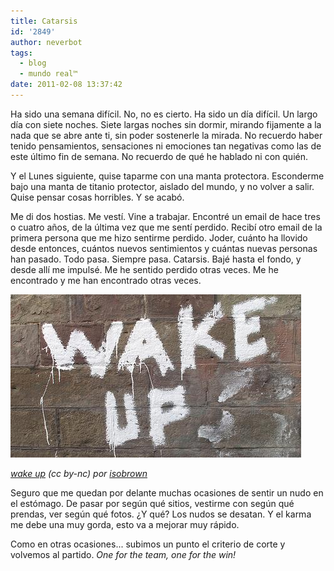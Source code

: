 ```yaml
---
title: Catarsis
id: '2849'
author: neverbot
tags:
  - blog
  - mundo real™
date: 2011-02-08 13:37:42
---
```


Ha sido una semana difícil. No, no es cierto. Ha sido un día difícil. Un largo día con siete noches. Siete largas noches sin dormir, mirando fijamente a la nada que se abre ante ti, sin poder sostenerle la mirada. No recuerdo haber tenido pensamientos, sensaciones ni emociones tan negativas como las de este último fin de semana. No recuerdo de qué he hablado ni con quién.

Y el Lunes siguiente, quise taparme con una manta protectora. Esconderme bajo una manta de titanio protector, aislado del mundo, y no volver a salir. Quise pensar cosas horribles. Y se acabó.

Me di dos hostias. Me vestí. Vine a trabajar. Encontré un email de hace tres o cuatro años, de la última vez que me sentí perdido. Recibí otro email de la primera persona que me hizo sentirme perdido. Joder, cuánto ha llovido desde entonces, cuántos nuevos sentimientos y cuántas nuevas personas han pasado. Todo pasa. Siempre pasa. Catarsis. Bajé hasta el fondo, y desde allí me impulsé. Me he sentido perdido otras veces. Me he encontrado y me han encontrado otras veces.

[![](./catarsis/wake_up.jpg "Wake up")](./catarsis/wake_up.jpg)

_[wake up](http://www.flickr.com/photos/isobrown/4208526321/) (cc by-nc) por [isobrown](http://www.flickr.com/photos/isobrown/)_

Seguro que me quedan por delante muchas ocasiones de sentir un nudo en el estómago. De pasar por según qué sitios, vestirme con según qué prendas, ver según qué fotos. ¿Y qué? Los nudos se desatan. Y el karma me debe una muy gorda, esto va a mejorar muy rápido.

Como en otras ocasiones... subimos un punto el criterio de corte y volvemos al partido. _One for the team, one for the win!_